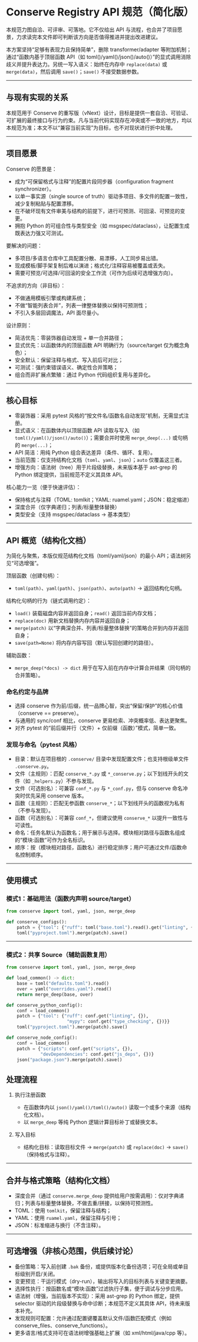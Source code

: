 # Conserve Registry API 规范（简化版）

本规范力图自洽、可评审、可落地。它不仅给出 API 与流程，也合并了项目愿景，力求读完本文件即可判断该方向是否值得推进并提出改进建议。

本方案坚持“足够有表现力且保持简单”，删除 transformer/adapter 等附加机制；通过“函数内基于顶层函数 API（如 toml()/yaml()/json()/auto()）”的显式调用消除歧义并提升表达力。另统一写入语义：始终在内存中 `replace(data)` 或 `merge(data)`，然后调用 `save()`；`save()` 不接受数据参数。

---

## 与现有实现的关系

本规范用于 Conserve 的重写版（vNext）设计，目标是提供一套自洽、可验证、可扩展的最终接口与行为约束。凡与当前代码实现存在冲突或不一致的地方，均以本规范为准；本文不以“兼容当前实现”为目标，也不对现状进行折中处理。

---

## 项目愿景

Conserve 的愿景是：
- 成为“可保留格式与注释”的配置片段同步器（configuration fragment synchronizer）。
- 以单一事实源（single source of truth）驱动多项目、多文件的配置一致性，减少复制粘贴与配置漂移。
- 在不破坏现有文件审美与结构的前提下，进行可预测、可回滚、可预览的变更。
- 拥抱 Python 的可组合性与类型安全（如 msgspec/dataclass），让配置生成既表达力强又可测试。

要解决的问题：
- 多项目/多语言仓库中工具配置分散、易漂移，人工同步易出错。
- 现成模板/脚手架复制后难以演进；格式化/注释容易被覆盖或丢失。
- 需要可预览/可选择/可回滚的安全工作流（可作为后续可选增强方向）。

不追求的方向（非目标）：
- 不做通用模板引擎或构建系统；
- 不做“智能列表合并”，列表一律整体替换以保持可预测性；
- 不引入多层回调魔法，API 面尽量小。

设计原则：
- 简洁优先：零装饰器自动发现 + 单一合并路径；
- 显式优先：以函数体内的顶层函数 API 明确行为（source/target 仅为概念角色）；
- 安全默认：保留注释与格式、写入前后可对比；
- 可测试：强约束错误语义、确定性合并策略；
- 组合而非扩展点繁殖：通过 Python 代码组织复用与差异化。

---

## 核心目标

- 零装饰器：采用 pytest 风格的“按文件名/函数名自动发现”机制，无需显式注册。
- 显式语义：在函数体内以顶层函数 API 读取与写入（如 `toml()/yaml()/json()/auto()`）；需要合并时使用 `merge_deep(...)` 或句柄的 `merge(...)`；
- API 简洁：用纯 Python 组合表达差异（条件、循环、复用）。
- 当前范围：仅支持结构化文档（`toml`、`yaml`、`json`）；`auto` 仅覆盖这三者。
- 增强方向：语法树（tree）用于片段级替换，未来版本基于 ast-grep 的 Python 绑定提供，当前规范不定义其具体 API。

核心能力一览（便于快速评估）：
- 保持格式与注释（TOML: tomlkit；YAML: ruamel.yaml；JSON：稳定缩进）
- 深度合并（仅字典递归；列表/标量整体替换）
- 类型安全（支持 msgspec/dataclass → 基本类型）
  

---

## API 概览（结构化文档）

为简化与聚焦，本版仅规范结构化文档（toml/yaml/json）的最小 API；语法树另见“可选增强”。

顶层函数（创建句柄）：
- `toml(path)`、`yaml(path)`、`json(path)`、`auto(path)` → 返回结构化句柄。

结构化句柄的行为（链式调用约定）：
- `load()` 装载磁盘内容并返回自身；`read()` 返回当前内存文档；
- `replace(doc)` 用新文档替换内存内容并返回自身；
- `merge(patch)` 以“字典深合并、列表/标量整体替换”的策略合并到内存并返回自身；
- `save(path=None)` 将内存内容写回（默认写回创建时的路径）。

辅助函数：
- `merge_deep(*docs) -> dict` 用于在写入前在内存中计算合并结果（同句柄的合并策略）。


### 命名约定与品牌

- 选择 conserve 作为前/后缀，统一品牌心智，突出“保留/保护”的核心价值（conserve == preserve）。
- 与通用的 sync/conf 相比，conserve 更易检索、冲突概率低、表达更聚焦。
- 对齐 pytest 的“前后缀并行（文件）+ 仅前缀（函数）”模式，简单一致。

### 发现与命名（pytest 风格）

- 目录：默认在项目根的 `.conserve/` 目录中发现配置文件；也支持根级单文件 `.conserve.py`。
- 文件（主规则）：匹配 `conserve_*.py` 或 `*_conserve.py`；以下划线开头的文件（如 `_helpers.py`）不参与发现。
- 文件（可选别名）：可兼容 `conf_*.py` 与 `*_conf.py`，但与 conserve 命名冲突时优先采用 conserve 版本。
- 函数（主规则）：匹配无参函数 `conserve_*`；以下划线开头的函数视为私有（不参与发现）。
- 函数（可选别名）：可兼容 `conf_*`，但建议使用 `conserve_*` 以提升一致性与可读性。
- 命名：任务名默认为函数名；用于展示与选择。模块相对路径与函数名组成的“模块:函数”可作为全名标识。
- 顺序：按（模块相对路径，函数名）进行稳定排序；用户可通过文件/函数命名控制顺序。 

---

## 使用模式

### 模式1：基础用法（函数内声明 source/target）

```python
from conserve import toml, yaml, json, merge_deep

def conserve_configs():
    patch = {"tool": {"ruff": toml("base.toml").read().get("linting", {})}}
    toml("pyproject.toml").merge(patch).save()
```

---


### 模式2：共享 Source（辅助函数复用）

```python
from conserve import toml, yaml, json, merge_deep

def load_common() -> dict:
    base = toml("defaults.toml").read()
    over = yaml("overrides.yaml").read()
    return merge_deep(base, over)

def conserve_python_config():
    conf = load_common()
    patch = {"tool": {"ruff": conf.get("linting", {}),
                       "mypy": conf.get("type_checking", {})}}
    toml("pyproject.toml").merge(patch).save()

def conserve_node_config():
    conf = load_common()
    patch = {"scripts": conf.get("scripts", {}),
             "devDependencies": conf.get("js_deps", {})}
    json("package.json").merge(patch).save()
```


## 处理流程

1. 执行注册函数
   - 在函数体内以 `json()/yaml()/toml()/auto()` 读取一个或多个来源（结构化文档）。
   - 以 `merge_deep` 等纯 Python 逻辑计算目标补丁或替换文本。

2. 写入目标
   - 结构化目标：读取目标文件 → `merge(patch)` 或 `replace(doc)` → `save()`（保持格式与注释）。


---

## 合并与格式策略（结构化文档）

- 深度合并（通过 `conserve.merge_deep` 提供给用户按需调用）：仅对字典递归；列表与标量整体替换，不做去重/拼接，以保持可预测性。
- TOML：使用 `tomlkit`，保留注释与结构；
- YAML：使用 `ruamel.yaml`，保留注释与引号；
- JSON：标准缩进与换行（不含注释）。

---

## 可选增强（非核心范围，供后续讨论）

- 备份策略：写入前创建 `.bak` 备份，或提供版本化备份选项；可在全局或单目标级别开启/关闭。
- 变更预览：干运行模式（dry-run），输出将写入的目标列表与关键变更摘要。
- 选择性执行：按函数名或“模块:函数”过滤执行子集，便于调试与分步应用。
- 语法树（增强，当前版本不实现）：采用 ast-grep 的 Python 绑定，提供 selector 驱动的片段级替换与命中诊断；本规范不定义其具体 API，待未来版本补充。
- 发现规则可配置：允许通过配置键覆盖默认文件/函数匹配模式（例如 conserve_files、conserve_functions）。
- 更多语言/格式支持可在语法树增强基础上扩展（如 xml/html/java/cpp 等）。

